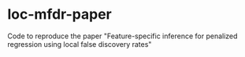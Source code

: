 # loc-mfdr-paper
Code to reproduce the paper "Feature-specific inference for penalized regression using local false discovery rates"
